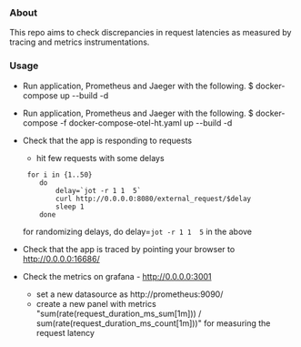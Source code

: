 
### About

This repo aims to check discrepancies in request latencies as measured 
by tracing and metrics instrumentations.


### Usage

- Run application, Prometheus and Jaeger with the following.
    $ docker-compose up --build -d


- Run application, Prometheus and Jaeger with the following.
    $ docker-compose -f docker-compose-otel-ht.yaml up --build -d


- Check that the app is responding to requests
    - hit few requests with some delays 
    ```
     for i in {1..50}
        do
            delay=`jot -r 1 1  5`
            curl http://0.0.0.0:8080/external_request/$delay
            sleep 1
        done
    ```
    for randomizing delays, do delay=`jot -r 1 1  5` in the above

- Check that the app is traced by pointing your browser to http://0.0.0.0:16686/

- Check the metrics on grafana - http://0.0.0.0:3001
     - set a new datasource as http://prometheus:9090/
     - create a new panel with metrics "sum(rate(request_duration_ms_sum[1m])) / sum(rate(request_duration_ms_count[1m]))" for measuring the request latency

